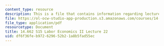 ```yaml
---
content_type: resource
description: This is a file that contains information regarding lecture 22.
file: https://ol-ocw-studio-app-production.s3.amazonaws.com/courses/14-662-labor-economics-ii-spring-2015/df6f36feb972629652b21a8b5fad55ec_MIT14_662S15_lecnotes22.pdf
file_type: application/pdf
resourcetype: Document
title: 14.662 S15 Labor Economics II Lecture 22
uid: df6f36fe-b972-6296-52b2-1a8b5fad55ec
---
```

